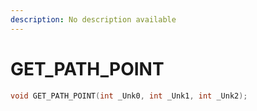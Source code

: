 ```yaml
---
description: No description available 
---
```


# GET_PATH_POINT

```cpp
void GET_PATH_POINT(int _Unk0, int _Unk1, int _Unk2);
```